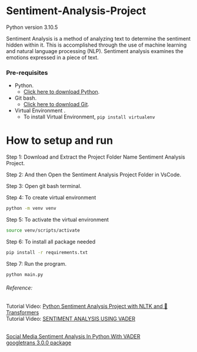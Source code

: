 # Sentiment-Analysis-Project
Python version 3.10.5

Sentiment Analysis is a method of analyzing text to determine the sentiment hidden within it. This is accomplished through the use of machine learning and natural language processing (NLP). Sentiment analysis examines the emotions expressed in a piece of text.

### Pre-requisites
  * Python.
    - [Click here to download Python](https://www.python.org/downloads).
  * Git bash.
    - [Click here to download Git](https://git-scm.com/downloads).
  * Virtual Environment .
    - To install Virtual Environment, `pip install virtualenv`
  
# How to setup and run  
  Step 1: Download and Extract the Project Folder Name Sentiment Analysis Project.

  Step 2: And then Open the Sentiment Analysis Project Folder in VsCode.

  Step 3: Open git bash terminal.

  Step 4: To create virtual environment
  ```bash 
 python -m venv venv
  ```
  
  Step 5: To activate the virtual environment
  ```bash 
source venv/scripts/activate
  ```
  
  Step 6: To install all package needed
  ```bash 
pip install -r requirements.txt
  ```
  
  Step 7: Run the program.
  ```bash 
python main.py
  ```

###### Reference:
 Tutorial Video: [Python Sentiment Analysis Project with NLTK and 🤗 Transformers](https://www.youtube.com/watch?v=QpzMWQvxXWk) <br>
 Tutorial Video: [SENTIMENT ANALYSIS USING VADER](https://www.youtube.com/watch?v=Alu_cCXNS-k)<br><br>
 
 [Social Media Sentiment Analysis In Python With VADER](https://towardsdatascience.com/social-media-sentiment-analysis-in-python-with-vader-no-training-required-4bc6a21e87b8) <br>
 [googletrans 3.0.0 package](https://pypi.org/project/googletrans/)
